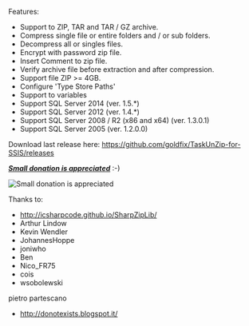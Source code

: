 Features:

* Support to ZIP, TAR and TAR / GZ archive.
* Compress single file or entire folders and / or sub folders.
* Decompress all or singles files.
* Encrypt with password zip file.
* Insert Comment to zip file.
* Verify archive file before extraction and after compression.
* Support file ZIP >= 4GB.
* Configure 'Type Store Paths'
* Support to variables
* Support SQL Server 2014 (ver. 1.5.*)
* Support SQL Server 2012 (ver. 1.4.*)
* Support SQL Server 2008 / R2 (x86 and x64) (ver. 1.3.0.1)
* Support SQL Server 2005 (ver. 1.2.0.0)

Download last release here: https://github.com/goldfix/TaskUnZip-for-SSIS/releases

_**[Small donation is appreciated](https://www.paypal.com/cgi-bin/webscr?cmd=_s-xclick&hosted_button_id=YE9C3W8Z9D8E2)**_ :-)

![Small donation is appreciated](https://www.paypalobjects.com/en_US/GB/i/btn/btn_donateCC_LG.gif)

Thanks to:

* http://icsharpcode.github.io/SharpZipLib/
* Arthur Lindow
* Kevin Wendler
* JohannesHoppe
* joniwho
* Ben
* Nico_FR75
* cois
* wsobolewski

pietro partescano

* http://donotexists.blogspot.it/
